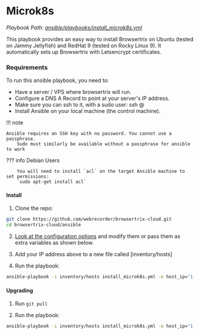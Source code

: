 # Microk8s

*Playbook Path: [ansible/playbooks/install_microk8s.yml](https://github.com/webrecorder/browsertrix-cloud/blob/main/ansible/playbooks/install_microk8s.yml)*

This playbook provides an easy way to install Browsertrix on Ubuntu (tested on Jammy Jellyfish) and RedHat 9 (tested on Rocky Linux 9). It automatically sets up Browsertrix with Letsencrypt certificates.

### Requirements

To run this ansible playbook, you need to:

- Have a server / VPS where browsertrix will run.
- Configure a DNS A Record to point at your server's IP address.
- Make sure you can ssh to it, with a sudo user: ssh <your-user>@<your-domain>
- Install Ansible on your local machine (the control machine).

!!! note

    Ansible requires an SSH key with no password. You cannot use a passphrase.
		Sudo must similarly be available without a passphrase for ansible to work

??? info Debian Users

		You will need to install `acl` on the target Ansible machine to set permissions: 
		`sudo apt-get install acl`

#### Install

1. Clone the repo:
```zsh
git clone https://github.com/webrecorder/browsertrix-cloud.git
cd browsertrix-cloud/ansible
```

2. [Look at the configuration options](https://github.com/webrecorder/browsertrix-cloud/blob/main/ansible/group_vars/microk8s/main.yml) and modify them or pass them as extra variables as shown below. 

3. Add your IP address above to a new file called [inventory/hosts]

4. Run the playbook:
```zsh
ansible-playbook -i inventory/hosts install_microk8s.yml -e host_ip="1.2.3.4" -e domain_name="yourdomain.com" -e your_user="your_vps_admin_user"
```

#### Upgrading

1. Run `git pull`

2. Run the playbook:
```zsh
ansible-playbook -i inventory/hosts install_microk8s.yml -e host_ip="1.2.3.4" -e domain_name="yourdomain.com" -t helm_upgrade
```
